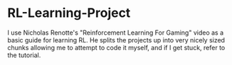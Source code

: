 # RL-Learning-Project
I use Nicholas Renotte's "Reinforcement Learning For Gaming" video as a basic guide for learning RL. He splits the projects up into very nicely sized chunks allowing me to attempt to code it myself, and if I get stuck, refer to the tutorial.
